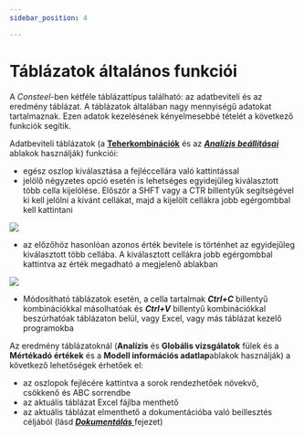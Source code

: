```yaml
---
sidebar_position: 4

---
```

# Táblázatok általános funkciói

<!-- wp:paragraph -->

A _Consteel_-ben kétféle táblázattípus található: az adatbeviteli és az eredmény táblázat. A táblázatok általában nagy mennyiségű adatokat tartalmaznak. Ezen adatok kezelésének kényelmesebbé tételét a következő funkciók segítik.

<!-- /wp:paragraph -->

<!-- wp:paragraph -->

Adatbeviteli táblázatok (a **[Teherkombinációk](../6_0_structural-loads/6_2_load-combinations.md)** és az _**[Analízis beállításai](../8_0_structural-analysis/8_3_analysis-settings.md)**_ ablakok használják) funkciói:

<!-- /wp:paragraph -->

<!-- wp:list {"className":"is-style-arrow","editorskit":{"indent":40,"devices":false,"desktop":true,"tablet":true,"mobile":true,"loggedin":true,"loggedout":true,"acf_visibility":"","acf_field":"","acf_condition":"","acf_value":"","migrated":false,"unit_test":false}} -->

- egész oszlop kiválasztása a fejléccellára való kattintással
- jelölő négyzetes opció esetén is lehetséges egyidejűleg kiválasztott több cella kijelölése. Először a SHFT vagy a CTR billentyűk segítségével ki kell jelölni a kívánt cellákat, majd a kijelölt cellákra jobb egérgombbal kell kattintani

<!-- /wp:list -->

<!-- wp:image {"align":"center","id":31986,"width":488,"height":162,"sizeSlug":"full","linkDestination":"media"} -->

[![](https://consteelsoftware.com/wp-content/uploads/2022/01/tablazat_tobbes_kivalasztas.png)](./img/wp-content-uploads-2022-01-tablazat_tobbes_kivalasztas.png)

<!-- /wp:image -->

<!-- wp:list {"className":"is-style-arrow","editorskit":{"indent":40,"devices":false,"desktop":true,"tablet":true,"mobile":true,"loggedin":true,"loggedout":true,"acf_visibility":"","acf_field":"","acf_condition":"","acf_value":"","migrated":false,"unit_test":false}} -->

- az előzőhöz hasonlóan azonos érték bevitele is történhet az egyidejűleg kiválasztott több cellába. A kiválasztott cellákra jobb egérgombbal kattintva az érték megadható a megjelenő ablakban

<!-- /wp:list -->

<!-- wp:image {"align":"center","id":31979,"width":490,"height":238,"sizeSlug":"full","linkDestination":"media"} -->

[![](https://consteelsoftware.com/wp-content/uploads/2022/01/tablazat_tobbes_ertekmegadas.png)](./img/wp-content-uploads-2022-01-tablazat_tobbes_ertekmegadas.png)

<!-- /wp:image -->

<!-- wp:list {"className":"is-style-arrow","editorskit":{"indent":40,"devices":false,"desktop":true,"tablet":true,"mobile":true,"loggedin":true,"loggedout":true,"acf_visibility":"","acf_field":"","acf_condition":"","acf_value":"","migrated":false,"unit_test":false}} -->

- Módosítható táblázatok esetén, a cella tartalmak _**Ctrl+C**_ billentyű kombinációkkal másolhatóak és _**Ctrl+V**_ billentyű kombinációkkal beszúrhatóak táblázaton belül, vagy Excel, vagy más táblázat kezelő programokba

<!-- /wp:list -->

<!-- wp:paragraph -->

Az eredmény táblázatoknál (**Analízis** és **Globális vizsgálatok** fülek és a **Mértékadó értékek** és a **Modell információs adatlap**ablakok használják) a következő lehetőségek érhetőek el:

<!-- /wp:paragraph -->

<!-- wp:list -->

- az oszlopok fejlécére kattintva a sorok rendezhetőek növekvő, csökkenő és ABC sorrendbe
- az aktuális táblázat Excel fájlba menthető
- az aktuális táblázat elmenthető a dokumentációba való beillesztés céljából (lásd [_**Dokumentálás**_ ](../13_0_documentation-2/13_1_the-document-tab.md)fejezet)

<!-- /wp:list -->

